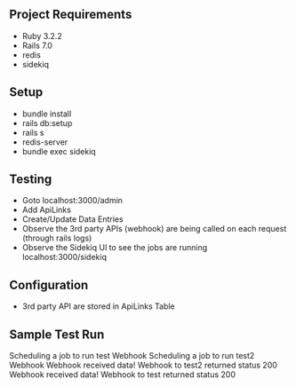 ## Project Requirements
- Ruby 3.2.2
- Rails 7.0
- redis
- sidekiq

## Setup
- bundle install
- rails db:setup
- rails s
- redis-server
- bundle exec sidekiq

## Testing
- Goto localhost:3000/admin
- Add ApiLinks
- Create/Update Data Entries
- Observe the 3rd party APIs (webhook) are being called on each request (through rails logs)
- Observe the Sidekiq UI to see the jobs are running localhost:3000/sidekiq

## Configuration
- 3rd party API are stored in ApiLinks Table

## Sample Test Run
Scheduling a job to run test Webhook
Scheduling a job to run test2 Webhook
Webhook received data!
Webhook to test2 returned status 200
Webhook received data!
Webhook to test returned status 200
